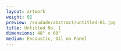 ```yaml
---
layout: artwork
weight: 02
preview: /saudade/abstract/untitled-01.jpg
title: Untitled No. 1
dimensions: 48" x 60"
medium: Encaustic, Oil on Panel
---
```


